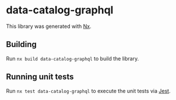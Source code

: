 # data-catalog-graphql

This library was generated with [Nx](https://nx.dev).

## Building

Run `nx build data-catalog-graphql` to build the library.

## Running unit tests

Run `nx test data-catalog-graphql` to execute the unit tests via [Jest](https://jestjs.io).
